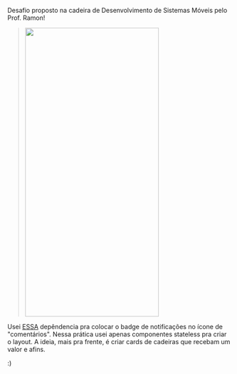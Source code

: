 Desafio proposto na cadeira de Desenvolvimento de Sistemas Móveis pelo Prof. Ramon!

> <img src=https://i.imgur.com/ENAVFyX.png height="650" width="300">

Usei [ESSA](https://pub.dev/packages/badges) depêndencia pra colocar o badge de notificações no ícone de "comentários".
Nessa prática usei apenas componentes stateless pra criar o layout. A ideia, mais pra frente, é criar cards de cadeiras que recebam um valor e afins.

:)
